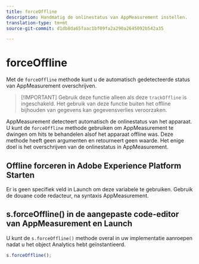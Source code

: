 ```yaml
---
title: forceOffline
description: Handmatig de onlinestatus van AppMeasurement instellen.
translation-type: tm+mt
source-git-commit: d1db8da65faac1bf09fa2a290a2645092b542a35

---
```



# forceOffline

Met de `forceOffline` methode kunt u de automatisch gedetecteerde status van AppMeasurement overschrijven.

> [!IMPORTANT] Gebruik deze functie alleen als deze `trackOffline` is ingeschakeld. Het gebruik van deze functie buiten het offline bijhouden van gegevens kan gegevensverlies veroorzaken.

AppMeasurement detecteert automatisch de onlinestatus van het apparaat. U kunt de `forceOffline` methode gebruiken om AppMeasurement te dwingen om hits te behandelen alsof het apparaat offline was. Deze methode heeft geen argumenten en retourneert geen waarde. Het enige doel is het overschrijven van de onlinestatus in AppMeasurement.

## Offline forceren in Adobe Experience Platform Starten

Er is geen specifiek veld in Launch om deze variabele te gebruiken. Gebruik de douane code redacteur, na syntaxis AppMeasurement.

## s.forceOffline() in de aangepaste code-editor van AppMeasurement en Launch

U kunt de `s.forceOffline()` methode overal in uw implementatie aanroepen nadat u het object Analytics hebt geïnstantieerd.

```js
s.forceOffline();
```
